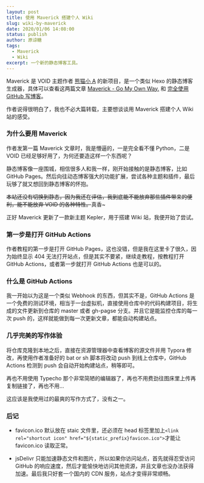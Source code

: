 ```yaml
---
layout: post
title: 使用 Maverick 搭建个人 Wiki
slug: wiki-by-maverick
date: 2020/01/06 14:08:00
status: publish
author: 原谅糖
tags: 
  - Maverick
  - Wiki
excerpt: 一个新的静态博客工具。
---
```



Maverick 是 VOID 主题作者 [熊猫小 A](https://blog.imalan.cn/) 的新项目，是一个类似 Hexo 的静态博客生成器，具体可以查看这两篇文章 [Maverick - Go My Own Way.](https://blog.imalan.cn/archives/blog-now-powered-by-maverick/) 和 [完全使用 GitHub 写博客](https://blog.imalan.cn/archives/blog-with-github/)。

作者说得很明白了，我也不必大篇转载，主要想谈谈用 Maverick 搭建个人 Wiki 站的感受。

### 为什么要用 Maverick

作者发第一篇 Maverick 文章时，我是懵逼的，一是完全看不懂 Python，二是 VOID 已经足够好用了，为何还要造这样一个东西呢？

静态博客像一座围城，相信很多人和我一样，刚开始接触的是静态博客，比如 GitHub Pages。然后向往动态博客强大的功能扩展，尝试各种主题和插件，最后玩够了就又想回到静态博客的怀抱。

~~本站还没有切换到静态，因为我还在评估，我到底能不能放弃那些插件带来的便利，能不能放弃 VOID 的各种特性。~~真香~

正好 Maverick 更新了一款新主题 Kepler，用于搭建 Wiki 站，我便开始了尝试。

### 第一步是打开 GitHub Actions

作者教程的第一步是打开 GitHub Pages，这也没错，但是我在这里卡了很久，因为始终显示 404 无法打开站点，但是其实不要紧，继续走教程，按教程打开 GitHub Actions，或者第一步就打开 GitHub Actions 也是可以的。

### 什么是 GitHub Actions

我一开始以为这是一个类似 Webhook 的东西，但其实不是，GitHub Actions 是一个免费的测试环境，相当于一台虚拟机，直接使用仓库中的代码构建项目，将生成的文件更新到仓库的 master 或者 gh-pagse 分支。并且它是能监控仓库的每一次 push 的，这样就能做到每一次更新文章，都能自动构建站点。

### 几乎完美的写作体验

将仓库克隆到本地之后，直接在资源管理器中查看博客的源文件并用 Typora 修改，再使用作者准备好的 bat or sh 脚本将改动 push 到线上仓库中，GitHub Actions 检测到 push 会自动开始构建站点，稍等即可。

再也不用使用 Typecho 那个非常简陋的编辑器了，再也不用费劲往图床里上传再复制链接了，再也不用...

这应该是我使用过的最爽的写作方式了，没有之一。

### 后记

- favicon.ico 默认放在 staic 文件里，还必须在 head 标签里加上`<link rel="shortcut icon" href="${static_prefix}favicon.ico">`才能让 favicon.ico 读取正常。

- jsDelivr 只能加速静态文件和图片，所以如果你访问站点，首先就得忍受访问 GitHub 的响应速度，然后才能愉快地访问其他资源，并且文章也没办法获得加速。最后我只好套一个国内的 CDN 服务，站点才变得非常顺畅。
